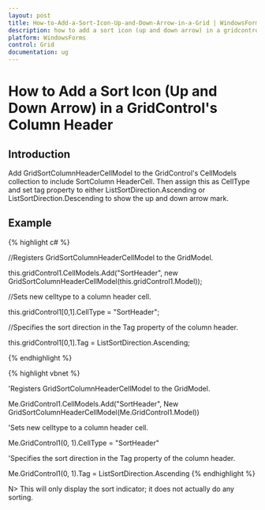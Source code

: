 ```yaml
---
layout: post
title: How-to-Add-a-Sort-Icon-Up-and-Down-Arrow-in-a-Grid | WindowsForms | Syncfusion
description: how to add a sort icon (up and down arrow) in a gridcontrol's column header
platform: WindowsForms
control: Grid
documentation: ug
---
```


# How to Add a Sort Icon (Up and Down Arrow) in a GridControl's Column Header

## Introduction

Add GridSortColumnHeaderCellModel to the GridControl's CellModels collection to include SortColumn HeaderCell. Then assign this as CellType and set tag property to either ListSortDirection.Ascending or ListSortDirection.Descending to show the up and down arrow mark.

## Example

{% highlight c# %}



//Registers GridSortColumnHeaderCellModel to the GridModel. 

this.gridControl1.CellModels.Add("SortHeader", new GridSortColumnHeaderCellModel(this.gridControl1.Model));



//Sets new celltype to a column header cell.

this.gridControl1[0,1].CellType = "SortHeader";



//Specifies the sort direction in the Tag property of the column header.

this.gridControl1[0,1].Tag = ListSortDirection.Ascending;

{% endhighlight  %}

{% highlight vbnet %}



'Registers GridSortColumnHeaderCellModel to the GridModel. 

Me.GridControl1.CellModels.Add("SortHeader", New GridSortColumnHeaderCellModel(Me.GridControl1.Model))



'Sets new celltype to a column header cell.

Me.GridControl1(0, 1).CellType = "SortHeader"



'Specifies the sort direction in the Tag property of the column header.

Me.GridControl1(0, 1).Tag = ListSortDirection.Ascending
{% endhighlight  %}

N> This will only display the sort indicator; it does not actually do any sorting.

